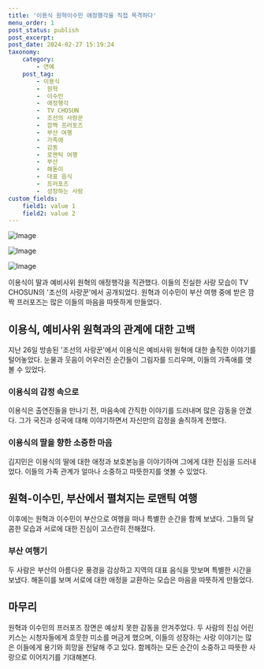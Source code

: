 ```yaml
---
title: '이용식 원혁이수민 애정행각을 직접 목격하다'
menu_order: 1
post_status: publish
post_excerpt: 
post_date: 2024-02-27 15:19:24
taxonomy:
    category:
        - 연예
    post_tag:
        - 이용식
        -  원혁
        -  이수민
        -  애정행각
        -  TV CHOSUN
        -  조선의 사랑꾼
        -  깜짝 프러포즈
        -  부산 여행
        -  가족애
        -  감동
        -  로맨틱 여행
        -  부산
        -  해돋이
        -  대표 음식
        -  프러포즈
        -  성장하는 사랑
custom_fields:
    field1: value 1
    field2: value 2
---
```


![Image](https://ssl.pstatic.net/mimgnews/image/109/2024/02/27/0005025198_001_20240227091902835.jpg?type=w540)

![Image](https://mimgnews.pstatic.net/image/109/2024/02/27/0005025198_002_20240227091902860.jpg?type=w540)

![Image](https://ssl.pstatic.net/mimgnews/image/109/2024/02/27/0005025198_003_20240227091902872.jpg?type=w540)

이용식이 딸과 예비사위 원혁의 애정행각을 직관했다. 이들의 진실한 사랑 모습이 TV CHOSUN의 '조선의 사랑꾼'에서 공개되었다. 원혁과 이수민이 부산 여행 중에 받은 깜짝 프러포즈는 많은 이들의 마음을 따뜻하게 만들었다. 
## 이용식, 예비사위 원혁과의 관계에 대한 고백
지난 26일 방송된 '조선의 사랑꾼'에서 이용식은 예비사위 원혁에 대한 솔직한 이야기를 털어놓았다. 눈물과 웃음이 어우러진 순간들이 그림자를 드리우며, 이들의 가족애를 엿볼 수 있었다. 
### 이용식의 감정 속으로
이용식은 출연진들을 만나기 전, 마음속에 간직한 이야기를 드러내며 많은 감동을 안겼다. 그가 국진과 성국에 대해 이야기하면서 자신만의 감정을 솔직하게 전했다.
### 이용식의 딸을 향한 소중한 마음
김지민은 이용식의 딸에 대한 애정과 보호본능을 이야기하며 그에게 대한 진심을 드러내었다. 이들의 가족 관계가 얼마나 소중하고 따뜻한지를 엿볼 수 있었다.
## 원혁-이수민, 부산에서 펼쳐지는 로맨틱 여행
이후에는 원혁과 이수민이 부산으로 여행을 떠나 특별한 순간을 함께 보냈다. 그들의 달콤한 모습과 서로에 대한 진심이 고스란히 전해졌다.
### 부산 여행기
두 사람은 부산의 아름다운 풍경을 감상하고 지역의 대표 음식을 맛보며 특별한 시간을 보냈다. 해돋이를 보며 서로에 대한 애정을 교환하는 모습은 마음을 따뜻하게 만들었다.
## 마무리
원혁과 이수민의 프러포즈 장면은 예상치 못한 감동을 안겨주었다. 두 사람의 진심 어린 키스는 시청자들에게 흐뭇한 미소를 머금게 했으며, 이들의 성장하는 사랑 이야기는 많은 이들에게 용기와 희망을 전달해 주고 있다. 함께하는 모든 순간이 소중하고 따뜻한 사랑으로 이어지기를 기대해본다.
